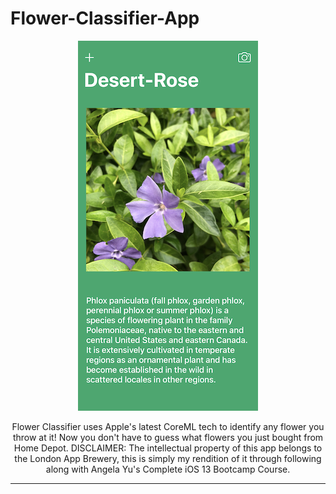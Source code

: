 # Flower-Classifier-App

<p align="center">
<img src="https://github.com/drkuster/Flower-Classifier-App/blob/master/Flower%20Classifier%20Screenshots/IMG_3781.PNG?raw=true">
</p>

<p align="center">
Flower Classifier uses Apple's latest CoreML tech to identify any flower you throw at it! Now you don't have to guess what flowers you just bought from Home Depot. DISCLAIMER: The intellectual property of this app belongs to the London App Brewery, this is simply my rendition of it through following along with Angela Yu's Complete iOS 13 Bootcamp Course.
</p>

-----------------------------------------------------------------------------------------------------------------------------------
